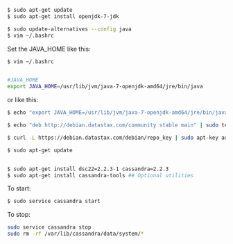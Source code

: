 ```bash
$ sudo apt-get update
$ sudo apt-get install openjdk-7-jdk

$ sudo update-alternatives --config java
$ vim ~/.bashrc
```

Set the JAVA_HOME like this:

```bash
$ vim ~/.bashrc


#JAVA_HOME
export JAVA_HOME=/usr/lib/jvm/java-7-openjdk-amd64/jre/bin/java
```
or like this:

```bash
$ echo "export JAVA_HOME=/usr/lib/jvm/java-7-openjdk-amd64/jre/bin/java" >> ~/.bashrc
```


```bash
$ echo "deb http://debian.datastax.com/community stable main" | sudo tee -a /etc/apt/sources.list.d/cassandra.sources.list

$ curl -L https://debian.datastax.com/debian/repo_key | sudo apt-key add -

$ sudo apt-get update


$ sudo apt-get install dsc22=2.2.3-1 cassandra=2.2.3
$ sudo apt-get install cassandra-tools ## Optional utilities
```


To start:
```bash
$ sudo service cassandra start
```

To stop:
```bash
sudo service cassandra stop
sudo rm -rf /var/lib/cassandra/data/system/*
```
